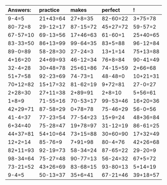 | Answers: | practice | makes | perfect | ! |
| :--- | :--- | :--- | :--- | :--- |
| 9-4=5 | 21+43=64 | 27+8=35 | 82-60=22 | 3+75=78 | 
| 80-72=8 | 29-12=17 | 87-15=72 | 45+27=72 | 59-57=2 | 
| 67-57=10 | 69-13=56 | 17+46=63 | 61-60=1 | 25+40=65 | 
| 83-33=50 | 86+13=99 | 99-64=35 | 83+5=88 | 96-12=84 | 
| 89-0=89 | 58-28=30 | 27-24=3 | 13+1=14 | 75+13=88 | 
| 4+16=20 | 24+69=93 | 46-12=34 | 76+8=84 | 90-41=49 | 
| 32-4=28 | 30+48=78 | 25+61=86 | 74-15=59 | 2+66=68 | 
| 51+7=58 | 92-23=69 | 74-73=1 | 48-48=0 | 10+21=31 | 
| 70+12=82 | 15+17=32 | 81-62=19 | 9+72=81 | 27-0=27 | 
| 2+28=30 | 27+11=38 | 2+89=91 | 2+8=10 | 5+56=61 | 
| 1+8=9 | 71-55=16 | 70-53=17 | 99-53=46 | 16+20=36 | 
| 42+29=71 | 87-58=29 | 0+78=78 | 75-46=29 | 56-0=56 | 
| 41-4=37 | 77-23=54 | 77-54=23 | 15+9=24 | 48+36=84 | 
| 6+34=40 | 75-28=47 | 19+78=97 | 31-12=19 | 86-61=25 | 
| 44+37=81 | 54+10=64 | 73+15=88 | 30+60=90 | 17+32=49 | 
| 12+2=14 | 85-76=9 | 7+91=98 | 80-4=76 | 42+26=68 | 
| 82+11=93 | 92-19=73 | 58-34=24 | 87-65=22 | 29-20=9 | 
| 98-34=64 | 75-27=48 | 90-77=13 | 56-24=32 | 67+5=72 | 
| 73-21=52 | 43+26=69 | 83-68=15 | 93-80=13 | 5+14=19 | 
| 9-4=5 | 50-13=37 | 35+6=41 | 67-21=46 | 39+18=57 | 
